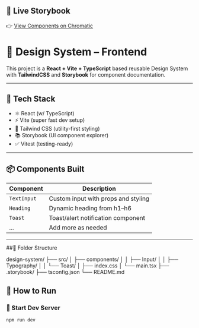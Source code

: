 ## 🔗 Live Storybook

👉 [View Components on Chromatic](https://68020c94052a6d81b3c80116-pwwuwcbssz.chromatic.com)




# 🧩 Design System – Frontend 

This project is a **React + Vite + TypeScript** based reusable Design System with **TailwindCSS** and **Storybook** for component documentation.

---

## 🔧 Tech Stack

- ⚛️ React (w/ TypeScript)
- ⚡ Vite (super fast dev setup)
- 🎨 Tailwind CSS (utility-first styling)
- 📚 Storybook (UI component explorer)
- ✅ Vitest (testing-ready)

---

## 📦 Components Built

| Component   | Description                         |
|-------------|-------------------------------------|
| `TextInput` | Custom input with props and styling |
| `Heading`   | Dynamic heading from h1–h6          |
| `Toast`     | Toast/alert notification component  |
| ...         | Add more as needed                  |

---

##📂 Folder Structure

design-system/
├── src/
│   ├── components/
│   │   ├── Input/
│   │   ├── Typography/
│   │   └── Toast/
│   ├── index.css
│   └── main.tsx
├── .storybook/
├── tsconfig.json
└── README.md

## 📖 How to Run

### 🚀 Start Dev Server
```bash
npm run dev




